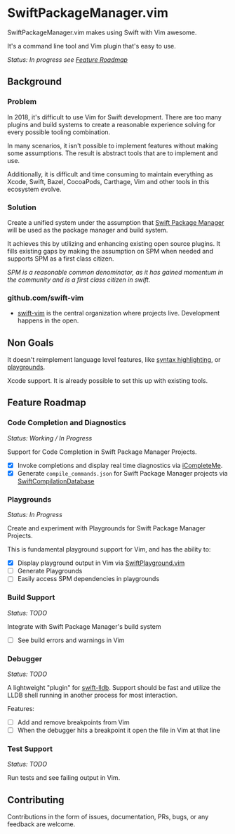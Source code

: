 # SwiftPackageManager.vim

SwiftPackageManager.vim makes using Swift with Vim awesome.

It's a command line tool and Vim plugin that's easy to use.

*Status: In progress see [Feature Roadmap](#feature-roadmap)*

## Background

### Problem

In 2018, it's difficult to use Vim for Swift development. There are too many
plugins and build systems to create a reasonable experience solving for every
possible tooling combination.

In many scenarios, it isn't possible to implement features without making some
assumptions. The result is abstract tools that are to implement and use.

Additionally, it is difficult and time consuming to maintain everything as
Xcode, Swift, Bazel, CocoaPods, Carthage, Vim and other tools in this ecosystem
evolve.

### Solution

Create a unified system under the assumption that [Swift Package
Manager](https://github.com/apple/swift-package-manager) will be used as the
package manager and build system. 

It achieves this by utilizing and enhancing existing open source plugins. It
fills existing gaps by making the assumption on SPM when needed and supports
SPM as a first class citizen.

*SPM is a reasonable common denominator, as it has gained momentum in the
community and is a first class citizen in swift.*

### github.com/swift-vim

- [swift-vim](https://github.com/swift-vim/SwiftPackageManager.vim) is the central organization where projects live. Development happens in the open.

## Non Goals

It doesn't reimplement language level features, like [syntax highlighting](https://github.com/keith/swift.vim), or [playgrounds](https://github.com/jerrymarino/SwiftPlayground.vim).

Xcode support. It is already possible to set this up with existing tools.

## Feature Roadmap

### Code Completion and Diagnostics

*Status: Working / In Progress*

Support for Code Completion in Swift Package Manager Projects.

- [x] Invoke completions and display real time diagnostics via [iCompleteMe](https://github.com/jerrymarino/iCompleteMe).
- [x] Generate `compile_commands.json` for Swift Package Manager projects via [SwiftCompilationDatabase](https://github.com/jerrymarino/SwiftCompilationDatabase)

### Playgrounds

*Status: In Progress*

Create and experiment with Playgrounds for Swift Package Manager Projects.

This is fundamental playground support for Vim, and has the ability to:

- [x] Display playground output in Vim via [SwiftPlayground.vim](https://github.com/jerrymarino/SwiftPlayground.vim)
- [ ] Generate Playgrounds
- [ ] Easily access SPM dependencies in playgrounds

### Build Support

*Status: TODO*

Integrate with Swift Package Manager's build system

- [ ] See build errors and warnings in Vim

### Debugger

*Status: TODO*

A lightweight "plugin" for [swift-lldb](https://github.com/apple/swift-lldb). Support should be fast and utilize
the LLDB shell running in another process for most interaction.

Features:
- [ ] Add and remove breakpoints from Vim
- [ ] When the debugger hits a breakpoint it open the file in Vim at that line

### Test Support

*Status: TODO*

Run tests and see failing output in Vim.

## Contributing

Contributions in the form of issues, documentation, PRs, bugs, or any feedback are welcome.

